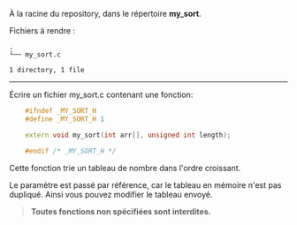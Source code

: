 À la racine du repository, dans le répertoire **my_sort**.

Fichiers à rendre :

```
.
└── my_sort.c

1 directory, 1 file
```

---
Écrire un fichier my_sort.c contenant une fonction:
```cpp
    #ifndef _MY_SORT_H
    #define _MY_SORT_H 1

    extern void my_sort(int arr[], unsigned int length);

    #endif /* _MY_SORT_H */
```
Cette fonction trie un tableau de nombre dans l'ordre croissant.

Le paramètre est passé par référence, car le tableau en mémoire n'est pas dupliqué. Ainsi vous pouvez modifier le tableau envoyé.

> **Toutes fonctions non spécifiées sont interdites.**
